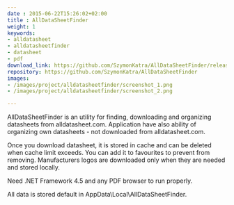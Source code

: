 ```yaml
---
date : 2015-06-22T15:26:02+02:00
title : AllDataSheetFinder
weight: 1
keywords:
- alldatasheet
- alldatasheetfinder
- datasheet
- pdf
download_link: https://github.com/SzymonKatra/AllDataSheetFinder/releases/latest
repository: https://github.com/SzymonKatra/AllDataSheetFinder
images:
- /images/project/alldatasheetfinder/screenshot_1.png
- /images/project/alldatasheetfinder/screenshot_2.png

---
```


AllDataSheetFinder is an utility for finding, downloading and organizing datasheets from alldatasheet.com. Application have also ability of organizing own datasheets - not downloaded from alldatasheet.com.

Once you download datasheet, it is stored in cache and can be deleted when cache limit exceeds. You can add it to favourites to prevent from removing. Manufacturers logos are downloaded only when they are needed and stored locally.

Need .NET Framework 4.5 and any PDF browser to run properly.

All data is stored default in AppData\Local\AllDataSheetFinder.
